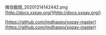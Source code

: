 微信截图\_20201214142442.png  
[http://docs.xxpay.org/](http://docs.xxpay.org/)

[https://github.com/jmdhappy/xxpay-master](https://github.com/jmdhappy/xxpay-master)

